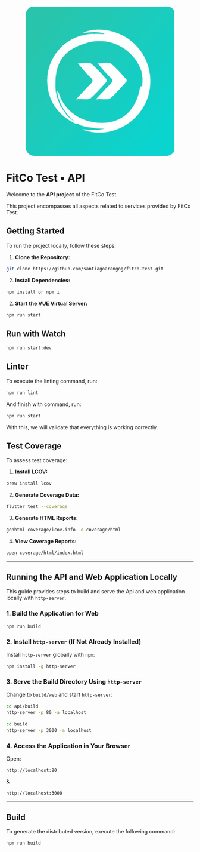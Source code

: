 <p align="center">
  <a href="https://www.fitcolatam.com/" target="blank"><img src="https://raw.githubusercontent.com/santiagoarangog/fitco-test/refs/heads/main/src/assets/images/fitco-logo.png" width="400" alt="FitCo Test Logo" /></a> 
</p>

# FitCo Test &bull; API

Welcome to the **API project** of the FitCo Test.

This project encompasses all aspects related to services provided by FitCo Test.

## Getting Started

To run the project locally, follow these steps:

1. **Clone the Repository:**

```sh
git clone https://github.com/santiagoarangog/fitco-test.git
```

2. **Install Dependencies:**

```sh
npm install or npm i
```

2. **Start the VUE Virtual Server:**

```bash
npm run start
```

## Run with Watch
```bash
npm run start:dev
```

## Linter

To execute the linting command, run:

```bash
npm run lint
```

And finish with command, run: 
```bash
npm run start
```
With this, we will validate that everything is working correctly.


## Test Coverage

To assess test coverage:

1. **Install LCOV:**
```bash
brew install lcov
```

2. **Generate Coverage Data:**
```bash
flutter test --coverage
```

3. **Generate HTML Reports:**
```bash
genhtml coverage/lcov.info -o coverage/html
```

4. **View Coverage Reports:**
```bash
open coverage/html/index.html
```

---

## Running the API and Web Application Locally

This guide provides steps to build and serve the Api and web application locally with `http-server`.

### 1. **Build the Application for Web**

```bash
npm run build
```

### 2. **Install `http-server` (If Not Already Installed)**

Install `http-server` globally with `npm`:
```bash
npm install -g http-server
```

### 3. **Serve the Build Directory Using `http-server`**

Change to `build/web` and start `http-server`:
```bash
cd api/build
http-server -p 80 -a localhost
```

```bash
cd build
http-server -p 3000 -a localhost
```

### 4. **Access the Application in Your Browser**

Open:
```
http://localhost:80
```

&

```
http://localhost:3000
```

---

## Build
To generate the distributed version, execute the following command:

```bash
npm run build
```
